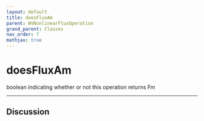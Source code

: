 ```yaml
---
layout: default
title: doesFluxAm
parent: WVNonlinearFluxOperation
grand_parent: Classes
nav_order: 7
mathjax: true
---
```


#  doesFluxAm

boolean indicating whether or not this operation returns Fm


---

## Discussion

  
